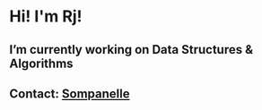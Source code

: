 # Hi! I'm Rj!
## I’m currently working on Data Structures & Algorithms
## Contact: [Sompanelle](https://twitter.com/Sompanelle)
<!--

Here are some ideas to get you started:

- 
- 🌱 I’m currently learning ...
- 👯 I’m looking to collaborate on ...
- 🤔 I’m looking for help with ...
- 💬 Ask me about ...
- 📫  ...
- ⚡ Fun fact: ...
-->
